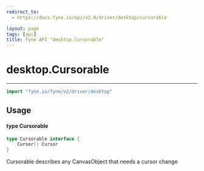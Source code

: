 ```yaml
---
redirect_to:
  - https://docs.fyne.io/api/v2.0/driver/desktop/cursorable

layout: page
tags: [api]
title: Fyne API "desktop.Cursorable"
---
```



# desktop.Cursorable
---
```go
import "fyne.io/fyne/v2/driver/desktop"
```

## Usage

#### type Cursorable

```go
type Cursorable interface {
	Cursor() Cursor
}
```

Cursorable describes any CanvasObject that needs a cursor change
